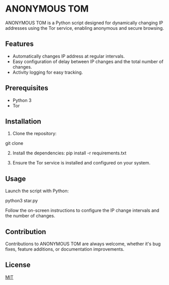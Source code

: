 # ANONYMOUS TOM

ANONYMOUS TOM is a Python script designed for dynamically changing IP addresses using the Tor service, enabling anonymous and secure browsing.

## Features

- Automatically changes IP address at regular intervals.
- Easy configuration of delay between IP changes and the total number of changes.
- Activity logging for easy tracking.

## Prerequisites

- Python 3
- Tor

## Installation

1. Clone the repository:

git clone 

2. Install the dependencies:
pip install -r requirements.txt

3. Ensure the Tor service is installed and configured on your system.

## Usage

Launch the script with Python:

python3 star.py


Follow the on-screen instructions to configure the IP change intervals and the number of changes.

## Contribution

Contributions to ANONYMOUS TOM are always welcome, whether it's bug fixes, feature additions, or documentation improvements.

## License

[MIT](https://choosealicense.com/licenses/mit/)


